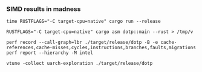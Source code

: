 ### SIMD results in madness

`time RUSTFLAGS="-C target-cpu=native" cargo run --release`

`RUSTFLAGS="-C target-cpu=native" cargo asm dotp::main --rust > /tmp/v`

`perf record --call-graph=lbr ./target/release/dotp -B -e cache-references,cache-misses,cycles,instructions,branches,faults,migrations`
`perf report --hierarchy -M intel`

`vtune -collect uarch-exploration ./target/release/dotp`
